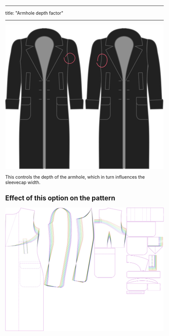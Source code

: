 - - -
title: "Armhole depth factor"
- - -

![Armhole depth factor](./armholedepthfactor.svg)

This controls the depth of the armhole, which in turn influences the sleevecap width.

## Effect of this option on the pattern

![This image shows the effect of this option by superimposing several variants that have a different value for this option](carlton_armholedepthfactor_sample.svg "Effect of this option on the pattern")
